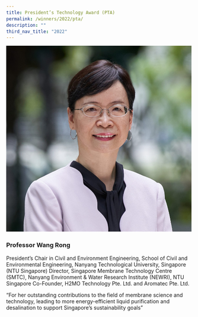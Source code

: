 ```yaml
---
title: President’s Technology Award (PTA)
permalink: /winners/2022/pta/
description: ""
third_nav_title: "2022"
---
```

![Professor Wang Rong](/images/Winners/2022/pta-prof-wang-rong.jpg)
### **Professor Wang Rong**

President’s Chair in Civil and Environment Engineering, School of Civil and Environmental Engineering, Nanyang Technological University, Singapore (NTU Singapore)
Director, Singapore Membrane Technology Centre (SMTC), Nanyang Environment & Water Research Institute (NEWRI), NTU Singapore
Co-Founder, H2MO Technology Pte. Ltd. and Aromatec Pte. Ltd.

“For her outstanding contributions to the field of membrane science and technology, leading to more energy-efficient liquid purification and desalination to support Singapore’s sustainability goals”